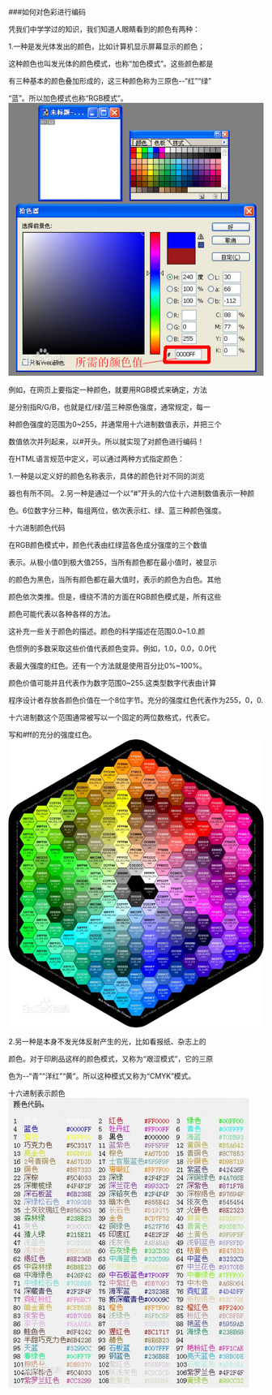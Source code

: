 ###如何对色彩进行编码  

   凭我们中学学过的知识，我们知道人眼睛看到的颜色有两种：  

1.一种是发光体发出的颜色，比如计算机显示屏幕显示的颜色；  

这种颜色也叫发光体的颜色模式，也称“加色模式”。这些颜色都是  

有三种基本的颜色叠加形成的，这三种颜色称为三原色--“红”“绿”

“蓝”。所以加色模式也称“RGB模式”。![电脑色谱.jpg](https://github.com/bolonghuang/18342027/blob/gh-pages/%E7%94%B5%E8%84%91%E8%89%B2%E8%B0%B1.jpg?raw=true)

  例如，在网页上要指定一种颜色，就要用RGB模式来确定，方法

是分别指R/G/B，也就是红/绿/蓝三种原色强度，通常规定，每一

种颜色强度的范围为0~255，并通常用十六进制数值表示，并把三个

数值依次并列起来，以#开头。所以就实现了对颜色进行编码！


   在HTML语言规范中定义，可以通过两种方式指定颜色：

   1.一种是以定义好的颜色名称表示，具体的颜色针对不同的浏览

器也有所不同。
   2.另一种是通过一个以“#”开头的六位十六进制数值表示一种颜

色。6位数字分三种，每组两位，依次表示红、绿、蓝三种颜色强度。

   十六进制颜色代码

   在RGB颜色模式中，颜色代表由红绿蓝各色成分强度的三个数值

表示。从极小值0到极大值255，当所有颜色都在最小值时，被显示

的颜色为黑色，当所有颜色都在最大值时，表示的颜色为白色。其他

颜色依次类推。但是，缠绕不清的方面在RGB颜色模式是，所有这些

颜色可能代表以各种各样的方法。

   这补充一些关于颜色的描述。颜色的科学描述在范围0.0~1.0.颜

色惯例的多数采取这些价值代表颜色变异。例如，1.0，0.0，0.0代

表最大强度的红色。还有一个方法就是使用百分比0%~100%。

   颜色价值可能并且代表作为数字范围0~255.这类型数字代表由计算

程序设计者存放各颜色价值在一个8位字节。充分的强度红色代表作为255，0，0.

  十六进制数这个范围通常被写以一个固定的两位数格式，代表它。

写和#ff的充分的强度红色。![颜色图谱.jpg](https://github.com/bolonghuang/18342027/blob/gh-pages/%E9%A2%9C%E8%89%B2%E5%9B%BE%E8%B0%B1.jpg?raw=true)



2.另一种是本身不发光体反射产生的光，比如看报纸、杂志上的  

颜色。对于印刷品这样的颜色模式，又称为“艰涩模式”，它的三原

色为--“青”“洋红”“黄”。所以这种模式又称为“CMYK”模式。

十六进制表示颜色![颜色与编码.jpg](https://github.com/bolonghuang/18342027/blob/gh-pages/%E9%A2%9C%E8%89%B2%E4%B8%8E%E7%BC%96%E7%A0%81.jpg?raw=true)